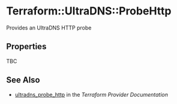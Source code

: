 # Terraform::UltraDNS::ProbeHttp

Provides an UltraDNS HTTP probe

## Properties

TBC

## See Also

* [ultradns_probe_http](https://www.terraform.io/docs/providers/ultradns/r/probe_http.html) in the _Terraform Provider Documentation_
